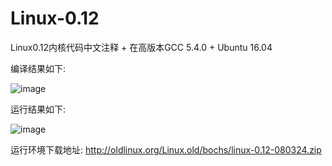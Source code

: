 # Linux-0.12
Linux0.12内核代码中文注释 + 在高版本GCC 5.4.0 + Ubuntu 16.04

编译结果如下:

![image](https://github.com/sky-big/Linux-0.12/blob/master/compile_picture.jpg)


运行结果如下:

![image](https://github.com/sky-big/Linux-0.12/blob/master/run_result.jpg)

运行环境下载地址:
http://oldlinux.org/Linux.old/bochs/linux-0.12-080324.zip

